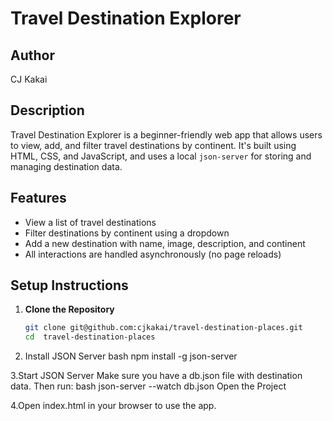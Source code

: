 # Travel Destination Explorer

## Author
CJ Kakai

## Description
Travel Destination Explorer is a beginner-friendly web app that allows users to view, add, and filter travel destinations by continent. It's built using HTML, CSS, and JavaScript, and uses a local `json-server` for storing and managing destination data.

## Features
- View a list of travel destinations
- Filter destinations by continent using a dropdown
- Add a new destination with name, image, description, and continent
- All interactions are handled asynchronously (no page reloads)

## Setup Instructions

1. **Clone the Repository**
   ```bash
   git clone git@github.com:cjkakai/travel-destination-places.git
   cd  travel-destination-places

2. Install JSON Server
bash
npm install -g json-server

3.Start JSON Server
   Make sure you have a db.json file with destination data. Then run:
   bash
   json-server --watch db.json
   Open the Project

4.Open index.html in your browser to use the app.